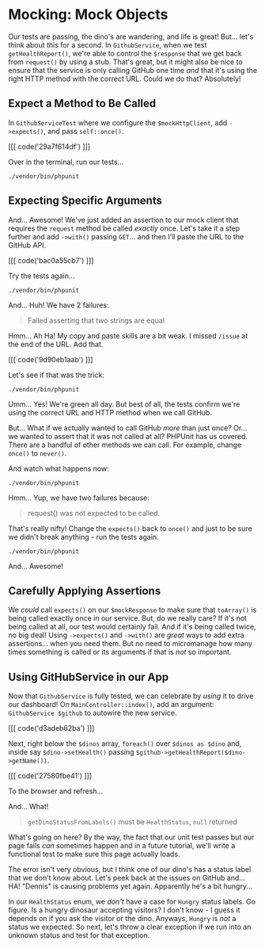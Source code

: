 # Mocking: Mock Objects

Our tests are passing, the dino's are wandering, and life is great! But... let's
think about this for a second. In `GithubService`, when we test `getHealthReport()`,
we're able to control the `$response` that we get back from `request()` by using
a stub. That's great, but it might also be nice to ensure that the service is only
calling GitHub one time *and* that it's using the right HTTP method with the 
correct URL. Could we do that? Absolutely!

## Expect a Method to Be Called

In `GithubServiceTest` where we configure the `$mockHttpClient`, add `->expects()`,
and pass `self::once()`.

[[[ code('29a7f614df') ]]]

Over in the terminal, run our tests...

```terminal
./vendor/bin/phpunit
```

## Expecting Specific Arguments

And... Awesome! We've just added an assertion to our mock client that requires the
`request` method be called *exactly* once. Let's take it a step further and
add `->with()` passing `GET`... and then I'll paste the URL to the GitHub API.

[[[ code('bac0a55cb7') ]]]

Try the tests again...

```terminal-silent
./vendor/bin/phpunit
```

And... Huh! We have 2 failures:

> Failed asserting that two strings are equal

Hmm... Ah Ha! My copy and paste skills are a bit weak. I missed `/issue` at the
end of the URL. Add that. 

[[[ code('9d90eb1aab') ]]]

Let's see if that was the trick:

```terminal-silent
./vendor/bin/phpunit
```

Umm... Yes! We're green all day. But best of all, the tests confirm we're using
the correct URL and HTTP method when we call GitHub.

But... What if we actually wanted to call GitHub *more* than just once? Or... we 
wanted to assert that it was not called at all? PHPUnit has us covered. There are
a handful of other methods we can call. For example, change `once()` to `never()`.

And watch what happens now:

```terminal-silent
./vendor/bin/phpunit
```

Hmm... Yup, we have two failures because:

> request() was not expected to be called.

That's really nifty! Change the `expects()` back to `once()` and just to be sure
we didn't break anything - run the tests again.

```terminal-silent
./vendor/bin/phpunit
```

And... Awesome!

## Carefully Applying Assertions

We *could* call `expects()` on our `$mockResponse` to make sure that `toArray()`
is being called exactly once in our service. But, do we really care? If it's
not being called at all, our test would certainly fail. And if it's being called
twice, no big deal! Using `->expects()` and `->with()` are *great* ways to add
extra assertions... when you need them. But no need to micromanage how many times
something is called or its arguments if that is *not* so important.

## Using GitHubService in our App

Now that `GithubService` is fully tested, we can celebrate by *using* it to drive
our dashboard! On `MainController::index()`, add an argument: 
`GithubService $github` to autowire the new service.

[[[ code('d3adeb62ba') ]]]

Next, right below the `$dinos` array, `foreach()` over `$dinos as $dino` and, inside
say `$dino->setHealth()` passing `$github->getHealthReport($dino->getName())`.

[[[ code('27580fbe41') ]]]

To the browser and refresh...

And... What!

> `getDinoStatusFromLabels()` must be `HealthStatus`, `null` returned

What's going on here? By the way, the fact that our unit test passes but our
page fails *can* sometimes happen and in a future tutorial, we'll write a
functional test to make sure this page actually loads.

The error isn't very obvious, but I think one of our dino's has a status label
that we don't know about. Let's peek back at the issues on GitHub and... HA! "Dennis"
is causing problems yet again. Apparently he's a bit hungry...

In our `HealthStatus` enum, we *don't* have a case for `Hungry` status labels.
Go figure. Is a hungry dinosaur accepting visitors? I don't know - I guess it
depends on if you ask the visitor or the dino. Anyways, `Hungry` is *not* a status 
we expected. So next, let's throw a clear exception if we run into an unknown 
status and test for that exception.

